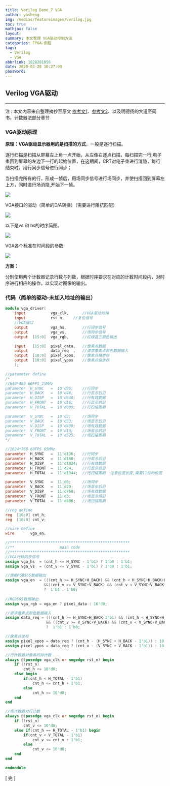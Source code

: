 ```yaml
---
title: Verilog Demo_7 VGA
author: yasheng
img: /medias/featureimages/verilog.jpg
toc: true
mathjax: false
layout: 
summary: 本文整理 VGA驱动控制方法
categories: FPGA-例程
tags:
  - Verilog
  - VGA
abbrlink: 1828281056
date: 2020-03-28 10:27:09
password:
---
```


## Verilog  VGA驱动

---

注 : 本文内容来自整理摘抄至原文 [参考文1](https://www.cnblogs.com/mingmingruyue99/p/7201998.html)、[参考文2](https://blog.csdn.net/u013793399/article/details/51319235)、以及明德扬的大道至简书，计数器法部分章节

### VGA驱动原理

**原理：**VGA驱动显示器用的是**扫描的方式**，一般是逐行扫描。 

逐行扫描是扫描从屏幕左上角一点开始，从左像右逐点扫描，每扫描完一行,电子束回到屏幕的左边下一行的起始位置，在这期间，CRT对电子束进行消隐，每行结束时，用行同步信号进行同步； 

当扫描完所有的行，形成一帧后，用场同步信号进行场同步，并使扫描回到屏幕左上方，同时进行场消隐,开始下一帧。 

<img src="/images/post_images/verilog_demo_07_vga/vga_1.png">

VGA接口的驱动（简单的D/A转换）（需要进行阻抗匹配）

<img src="/images/post_images/verilog_demo_07_vga/vga_2.png">

以下是vs 和 hs的时序简图。 

<img src="/images/post_images/verilog_demo_07_vga/vga_3.png">

VGA各个标准在时间段的参数

<img src="/images/post_images/verilog_demo_07_vga/vga_4.png">

**方案：**

分别使用两个计数器记录行数与列数，根据时序要求在对应的计数时间段内，对时序进行相应的操作，以实现对图像的输出。

### 代码（简单的驱动-未加入地址的输出）

```verilog
module vga_driver(
    input           vga_clk,      //VGA驱动时钟
    input           rst_n,    //复位信号
    //VGA接口                          
    output          vga_hs,       //行同步信号
    output          vga_vs,       //场同步信号
    output  [15:0]  vga_rgb,      //红绿蓝三原色输出

    input   [15:0]  pixel_data,   //像素点数据
    output          data_req  ,   //请求像素点颜色数据输入 
    output  [10:0]  pixel_xpos,   //像素点横坐标
    output  [10:0]  pixel_ypos    //像素点纵坐标    
    );                             

//parameter define  
/*
//640*480 60FPS_25MHz
parameter  H_SYNC   =  10'd96;    //行同步
parameter  H_BACK   =  10'd48;    //行显示后沿
parameter  H_DISP   =  10'd640;   //行有效数据
parameter  H_FRONT  =  10'd16;    //行显示前沿
parameter  H_TOTAL  =  10'd800;   //行扫描周期

parameter  V_SYNC   =  10'd2;     //场同步
parameter  V_BACK   =  10'd33;    //场显示后沿
parameter  V_DISP   =  10'd480;   //场有效数据
parameter  V_FRONT  =  10'd10;    //场显示前沿
parameter  V_TOTAL  =  10'd525;   //场扫描周期
*/

//1024*768 60FPS_65MHz
parameter  H_SYNC   =  11'd136;   //行同步     
parameter  H_BACK   =  11'd160;   //行显示后沿
parameter  H_DISP   =  11'd1024;  //行有效数据
parameter  H_FRONT  =  11'd24;    //行显示前沿
parameter  H_TOTAL  =  11'd1344;  //行扫描周期  注意位宽长度,需要11位的位宽

parameter  V_SYNC   =  11'd6;     //场同步
parameter  V_BACK   =  11'd29;    //场显示后沿
parameter  V_DISP   =  11'd768;   //场有效数据
parameter  V_FRONT  =  11'd3;     //场显示前沿
parameter  V_TOTAL  =  11'd806;   //场扫描周期

//reg define                                     
reg  [10:0] cnt_h;               
reg  [10:0] cnt_v;

//wire define
wire       vga_en;

//*****************************************************
//**                    main code
//*****************************************************
//VGA行场同步信号
assign vga_hs  = (cnt_h <= H_SYNC - 1'b1) ? 1'b0 : 1'b1;
assign vga_vs  = (cnt_v <= V_SYNC - 1'b1) ? 1'b0 : 1'b1;

//使能RGB565数据输出
assign vga_en  = (((cnt_h >= H_SYNC+H_BACK) && (cnt_h < H_SYNC+H_BACK+H_DISP))
                 &&((cnt_v >= V_SYNC+V_BACK) && (cnt_v < V_SYNC+V_BACK+V_DISP)))
                 ?  1'b1 : 1'b0;
                 
//RGB565数据输出                 
assign vga_rgb = vga_en ? pixel_data : 16'd0;

//请求像素点颜色数据输入                
assign data_req = (((cnt_h >= H_SYNC+H_BACK-1'b1) && (cnt_h < H_SYNC+H_BACK+H_DISP-1'b1))
                  && ((cnt_v >= V_SYNC+V_BACK) && (cnt_v < V_SYNC+V_BACK+V_DISP)))
                  ?  1'b1 : 1'b0;

//像素点坐标                
assign pixel_xpos = data_req ? (cnt_h - (H_SYNC + H_BACK - 1'b1)) : 10'd0;
assign pixel_ypos = data_req ? (cnt_v - (V_SYNC + V_BACK - 1'b1)) : 10'd0;

//行计数器对像素时钟计数
always @(posedge vga_clk or negedge rst_n) begin         
    if (!rst_n)
        cnt_h <= 10'd0;                                  
    else begin
        if(cnt_h < H_TOTAL - 1'b1)                                               
            cnt_h <= cnt_h + 1'b1;                               
        else 
            cnt_h <= 10'd0;  
    end
end

//场计数器对行计数
always @(posedge vga_clk or negedge rst_n) begin         
    if (!rst_n)
        cnt_v <= 10'd0;                                  
    else if(cnt_h == H_TOTAL - 1'b1) begin
        if(cnt_v < V_TOTAL - 1'b1)                                               
            cnt_v <= cnt_v + 1'b1;                               
        else 
            cnt_v <= 10'd0;  
    end
end

endmodule 
```



[  完  ]



